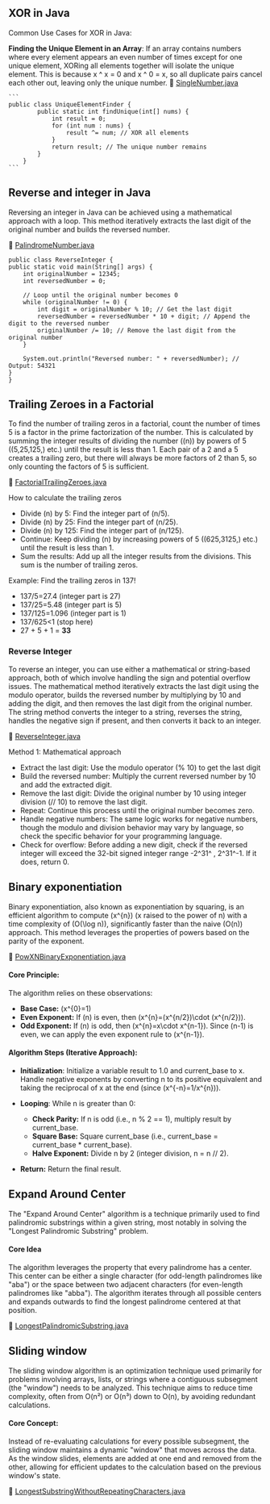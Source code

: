 ## XOR in Java

Common Use Cases for XOR in Java:


**Finding the Unique Element in an Array**: If an array contains numbers where every element appears an even number of times except for one unique element, XORing all elements together will isolate the unique element. This is because x ^ x = 0 and x ^ 0 = x, so all duplicate pairs cancel each other out, leaving only the unique number.
  :link: [SingleNumber.java](src/main/java/com/excercise/coding/integers/SingleNumber.java)


    ```
    public class UniqueElementFinder {
            public static int findUnique(int[] nums) {
                int result = 0;
                for (int num : nums) {
                    result ^= num; // XOR all elements
                }
                return result; // The unique number remains
            }
        }
    ```

## Reverse and integer in Java

Reversing an integer in Java can be achieved using a mathematical approach with a loop. This method iteratively extracts the last digit of the original number and builds the reversed number.

  :link: [PalindromeNumber.java](src/main/java/com/excercise/coding/integers/PalindromeNumber.java)

    public class ReverseInteger {
    public static void main(String[] args) {
        int originalNumber = 12345;
        int reversedNumber = 0;

        // Loop until the original number becomes 0
        while (originalNumber != 0) {
            int digit = originalNumber % 10; // Get the last digit
            reversedNumber = reversedNumber * 10 + digit; // Append the digit to the reversed number
            originalNumber /= 10; // Remove the last digit from the original number
        }

        System.out.println("Reversed number: " + reversedNumber); // Output: 54321
    }
    }

## Trailing Zeroes in a Factorial

To find the number of trailing zeros in a factorial, count the number of times 5 is a factor in the prime factorization of the number. This is calculated by summing the integer results of dividing the number (\(n\)) by powers of 5 (\(5,25,125,\) etc.) until the result is less than 1. Each pair of a 2 and a 5 creates a trailing zero, but there will always be more factors of 2 than 5, so only counting the factors of 5 is sufficient. 

 :link: [FactorialTrailingZeroes.java](src/main/java/com/excercise/coding/integers/FactorialTrailingZeroes.java)

How to calculate the trailing zeros 

- Divide \(n\) by 5: Find the integer part of \(n/5\).
- Divide \(n\) by 25: Find the integer part of \(n/25\).
- Divide \(n\) by 125: Find the integer part of \(n/125\).
- Continue: Keep dividing \(n\) by increasing powers of 5 (\(625,3125,\) etc.) until the result is less than 1.
- Sum the results: Add up all the integer results from the divisions. This sum is the number of trailing zeros. 

Example: Find the trailing zeros in 137! 
- 137/5=27.4 (integer part is 27)
- 137/25=5.48 (integer part is 5)
- 137/125=1.096 (integer part is 1)
- 137/625<1 (stop here)
- 27 + 5 + 1 = **33** 


### Reverse Integer

To reverse an integer, you can use either a mathematical or string-based approach, both of which involve handling the sign and potential overflow issues. The mathematical method iteratively extracts the last digit using the modulo operator, builds the reversed number by multiplying by 10 and adding the digit, and then removes the last digit from the original number. The string method converts the integer to a string, reverses the string, handles the negative sign if present, and then converts it back to an integer. 

  :link: [ReverseInteger.java](src/main/java/com/excercise/coding/integers/ReverseInteger.java)

Method 1: Mathematical approach

- Extract the last digit: Use the modulo operator (% 10) to get the last digit
- Build the reversed number: Multiply the current reversed number by 10 and add the extracted digit.
- Remove the last digit: Divide the original number by 10 using integer division (// 10) to remove the last digit.
- Repeat: Continue this process until the original number becomes zero.
- Handle negative numbers: The same logic works for negative numbers, though the modulo and division behavior may vary by language, so check the specific behavior for your programming language.
- Check for overflow: Before adding a new digit, check if the reversed integer will exceed the 32-bit signed integer range -2^31^ , 2^31^-1. If it does, return 0. 


## Binary exponentiation

Binary exponentiation, also known as exponentiation by squaring, is an efficient algorithm to compute \(x^{n}\) (x raised to the power of n) with a time complexity of \(O(\log n)\), significantly faster than the naive \(O(n)\) approach. This method leverages the properties of powers based on the parity of the exponent. 

:link: [PowXNBinaryExponentiation.java](src/main/java/com/excercise/coding/integers/PowXNBinaryExponentiation.java)

#### Core Principle:               
The algorithm relies on these observations:     
- **Base Case:** \(x^{0}=1\) 
- **Even Exponent:** If \(n\) is even, then \(x^{n}=(x^{n/2})\cdot (x^{n/2})\).  
- **Odd Exponent:** If \(n\) is odd, then \(x^{n}=x\cdot x^{n-1}\). Since \(n-1\) is even, we can apply the even exponent rule to \(x^{n-1}\).            

#### Algorithm Steps (Iterative Approach):     
- **Initialization**: Initialize a variable result to 1.0 and current_base to x. Handle negative exponents by converting n to its positive equivalent and taking the reciprocal of x at the end (since \(x^{-n}=1/x^{n}\)). 

- **Looping**: While n is greater than 0: 
   - **Check Parity:** If n is odd (i.e., n % 2 == 1), multiply result by current_base.
   - **Square Base:** Square current_base (i.e., current_base = current_base * current_base). 
   - **Halve Exponent:** Divide n by 2 (integer division, n = n // 2). 
 - **Return:** Return the final result.


## Expand Around Center

The "Expand Around Center" algorithm is a technique primarily used to find palindromic substrings within a given string, most notably in solving the "Longest Palindromic Substring" problem.

#### Core Idea
The algorithm leverages the property that every palindrome has a center. This center can be either a single character (for odd-length palindromes like "aba") or the space between two adjacent characters (for even-length palindromes like "abba"). The algorithm iterates through all possible centers and expands outwards to find the longest palindrome centered at that position. 

:link: [LongestPalindromicSubstring.java](src/main/java/com/excercise/coding/strings/LongestPalindromicSubstring.java)


## Sliding window

The sliding window algorithm is an optimization technique used primarily for problems involving arrays, lists, or strings where a contiguous subsegment (the "window") needs to be analyzed. This technique aims to reduce time complexity, often from O(n²) or O(n³) down to O(n), by avoiding redundant calculations.

#### Core Concept:
Instead of re-evaluating calculations for every possible subsegment, the sliding window maintains a dynamic "window" that moves across the data. As the window slides, elements are added at one end and removed from the other, allowing for efficient updates to the calculation based on the previous window's state.

:link: [LongestSubstringWithoutRepeatingCharacters.java](src/main/java/com/excercise/coding/strings/LongestSubstringWithoutRepeatingCharacters.java)



